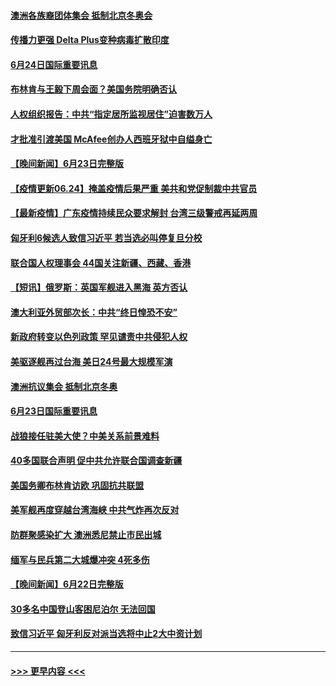 #### [澳洲各族裔团体集会 抵制北京冬奥会](../pages/prog202/a103150184.md?t=06242101) 
#### [传播力更强 Delta Plus变种病毒扩散印度](../pages/prog202/a103150185.md?t=06242101) 
#### [6月24日国际重要讯息](../pages/prog202/a103150159.md?t=06242101) 
#### [布林肯与王毅下周会面？美国务院明确否认](../pages/prog202/a103150068.md?t=06242101) 
#### [人权组织报告：中共“指定居所监视居住”迫害数万人](../pages/prog202/a103149940.md?t=06242101) 
#### [才批准引渡美国 McAfee创办人西班牙狱中自缢身亡](../pages/prog202/a103149948.md?t=06242101) 
#### [【晚间新闻】6月23日完整版](../pages/prog202/a103149960.md?t=06242101) 
#### [【疫情更新06.24】掩盖疫情后果严重 美共和党促制裁中共官员](../pages/prog202/a103133785.md?t=06242101) 
#### [【最新疫情】广东疫情持续民众要求解封 台湾三级警戒再延两周](../pages/prog202/a103149544.md?t=06242101) 
#### [匈牙利6候选人致信习近平 若当选必叫停复旦分校](../pages/prog202/a103149677.md?t=06242101) 
#### [联合国人权理事会 44国关注新疆、西藏、香港](../pages/prog202/a103149645.md?t=06242101) 
#### [【短讯】俄罗斯：英国军舰进入黑海 英方否认](../pages/prog202/a103149549.md?t=06242101) 
#### [澳大利亚外贸部次长：中共“终日惶恐不安”](../pages/prog202/a103149532.md?t=06242101) 
#### [新政府转变以色列政策 罕见谴责中共侵犯人权](../pages/prog202/a103149446.md?t=06242101) 
#### [美驱逐舰再过台海 美日24号最大规模军演](../pages/prog202/a103149475.md?t=06242101) 
#### [澳洲抗议集会 抵制北京冬奥](../pages/prog202/a103149467.md?t=06242101) 
#### [6月23日国际重要讯息](../pages/prog202/a103149296.md?t=06242101) 
#### [战狼接任驻美大使？中美关系前景难料](../pages/prog202/a103149261.md?t=06242101) 
#### [40多国联合声明 促中共允许联合国调查新疆](../pages/prog202/a103149254.md?t=06242101) 
#### [美国务卿布林肯访欧 巩固抗共联盟](../pages/prog202/a103149209.md?t=06242101) 
#### [美军舰再度穿越台湾海峡 中共气炸再次反对](../pages/prog202/a103149207.md?t=06242101) 
#### [防群聚感染扩大 澳洲悉尼禁止市民出城](../pages/prog202/a103149142.md?t=06242101) 
#### [缅军与民兵第二大城爆冲突 4死多伤](../pages/prog202/a103149133.md?t=06242101) 
#### [【晚间新闻】6月22日完整版](../pages/prog202/a103149044.md?t=06242101) 
#### [30多名中国登山客困尼泊尔 无法回国](../pages/prog202/a103149101.md?t=06242101) 
#### [致信习近平 匈牙利反对派当选将中止2大中资计划](../pages/prog202/a103149027.md?t=06242101) 

----
#### [ >>> 更早内容 <<< ](../indexes/prog202-earlier.md)
